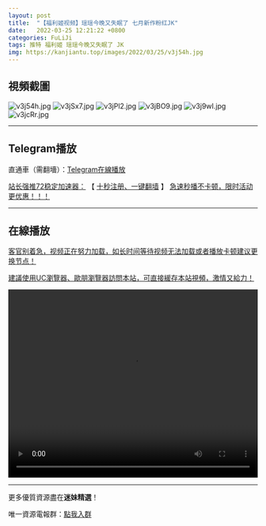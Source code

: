 ```yaml
---
layout: post
title:  "【福利姬视频】瑶瑶今晚又失眠了 七月新作粉红JK"
date:   2022-03-25 12:21:22 +0800
categories: FuLiJi
tags: 推特 福利姬 瑶瑶今晚又失眠了 JK
img: https://kanjiantu.top/images/2022/03/25/v3j54h.jpg
---
```



## 視頻截圖

![v3j54h.jpg](https://kanjiantu.top/images/2022/03/25/v3j54h.jpg)
![v3jSx7.jpg](https://kanjiantu.top/images/2022/03/25/v3jSx7.jpg)
![v3jPl2.jpg](https://kanjiantu.top/images/2022/03/25/v3jPl2.jpg)
![v3jBO9.jpg](https://kanjiantu.top/images/2022/03/25/v3jBO9.jpg)
![v3j9wI.jpg](https://kanjiantu.top/images/2022/03/25/v3j9wI.jpg)
![v3jcRr.jpg](https://kanjiantu.top/images/2022/03/25/v3jcRr.jpg)

* * *
## Telegram播放

直通車（需翻墻）：[Telegram在線播放](https://t.me/mimeijingxuan/113)

<u>站长强推72稳定加速器：</u> 【 [十秒注册、一键翻墙](https://72vpn.xyz/#/register?code=mimei) 】
<u>  急速秒播不卡顿，限时活动更优惠！！！</u>
* * *
## 在線播放
<u>客官别着急，视频正在努力加载，如长时间等待视频无法加载或者播放卡顿建议更换节点！</u>

<u>建議使用UC瀏覽器、歐朋瀏覽器訪問本站，可直接緩存本站視頻，激情又給力！</u>
<center><video src="https://cdn.publer.io/uploads/videos/62471272db2797357edec398/91e7c4f1a6960da7a1187a211a2f8d78.mp4" width="100%" height="380px" controls="controls"></video></center>


* * *
更多優質資源盡在**迷妹精選**！

唯一資源電報群：[點我入群](https://t.me/mimeijingxuan)


